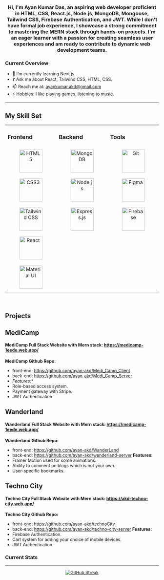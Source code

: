 




### <div align="center">Hi, I'm Ayan Kumar Das, an aspiring web developer proficient in HTML, CSS, React.js, Node.js, MongoDB, Mongoose, Tailwind CSS, Firebase Authentication, and JWT. While I don't have formal job experience, I showcase a strong commitment to mastering the MERN stack through hands-on projects. I'm an eager learner with a passion for creating seamless user experiences and am ready to contribute to dynamic web development teams.</div>  


### Current Overview
* 🌱 I’m currently learning Next.js.
* ❓ Ask me about React, Tailwind CSS, HTML, CSS.
* 📫 Reach me at: ayankumar.akd@gmail.com
* ⚡ Hobbies: I like playing games, listening to music.

<hr/>

## My Skill Set  
<table><tr><td valign="top" width="33%">



### Frontend  
<div align="center">  
<a href="https://en.wikipedia.org/wiki/HTML5" target="_blank"><img style="margin: 10px" src="https://profilinator.rishav.dev/skills-assets/html5-original-wordmark.svg" alt="HTML5" height="75" /></a>  
<a href="https://www.w3schools.com/css/" target="_blank"><img style="margin: 10px" src="https://profilinator.rishav.dev/skills-assets/css3-original-wordmark.svg" alt="CSS3" height="75" /></a>  
<a href="https://www.tailwindcss.com/" target="_blank"><img style="margin: 10px" src="https://profilinator.rishav.dev/skills-assets/tailwindcss.svg" alt="Tailwind CSS" height="75" /></a>  
<a href="https://reactjs.org/" target="_blank"><img style="margin: 10px" src="https://profilinator.rishav.dev/skills-assets/react-original-wordmark.svg" alt="React" height="75" /></a>  
<a href="https://mui.com/" target="_blank"><img style="margin: 10px" src="https://profilinator.rishav.dev/skills-assets/mui.png" alt="Material UI" height="75" /></a>  
</div>

</td><td valign="top" width="33%">



### Backend  
<div align="center">  
<a href="https://www.mongodb.com/" target="_blank"><img style="margin: 10px" src="https://profilinator.rishav.dev/skills-assets/mongodb-original-wordmark.svg" alt="MongoDB" height="75" /></a>  
<a href="https://nodejs.org/" target="_blank"><img style="margin: 10px" src="https://profilinator.rishav.dev/skills-assets/nodejs-original-wordmark.svg" alt="Node.js" height="75" /></a>  
<a href="https://expressjs.com/" target="_blank"><img style="margin: 10px" src="https://profilinator.rishav.dev/skills-assets/express-original-wordmark.svg" alt="Express.js" height="75" /></a>  
</div>

</td><td valign="top" width="33%">



### Tools  
<div align="center">  
<a href="https://github.com/" target="_blank"><img style="margin: 10px" src="https://profilinator.rishav.dev/skills-assets/git-scm-icon.svg" alt="Git" height="75" /></a>  
<a href="https://www.figma.com/" target="_blank"><img style="margin: 10px" src="https://profilinator.rishav.dev/skills-assets/figma-icon.svg" alt="Figma" height="75" /></a>  
<a href="https://firebase.google.com/" target="_blank"><img style="margin: 10px" src="https://profilinator.rishav.dev/skills-assets/firebase.png" alt="Firebase" height="75" /></a>  
</div>

</td></tr></table>  

<br/>  

## Projects

## MediCamp
#### MediCamp Full Stack Website with Mern stack: https://medicamp-1eede.web.app/
**MediCamp Github Repo:**
* front-end: https://github.com/ayan-akd/Medi_Camp_Client
* back-end: https://github.com/ayan-akd/Medi_Camp_Server
* *Features:**
* Role-based access system.
* Payment gateway with Stripe.
* JWT Authentication.

## Wanderland
#### Wanderland Full Stack Website with Mern stack: https://medicamp-1eede.web.app/
**Wanderland Github Repo:**
* front-end: https://github.com/ayan-akd/WanderLand
* back-end: https://github.com/ayan-akd/wanderland-server
**Features:**
* Framer Motion used for some animations.
* Ability to comment on blogs which is not your own.
* User-specific bookmarks.

## Techno City
#### Techno City Full Stack Website with Mern stack: https://akd-techno-city.web.app/
**Techno City Github Repo:**
* front-end: https://github.com/ayan-akd/technoCity
* back-end: https://github.com/ayan-akd/techno-city-server
**Features:**
* Firebase Authentication.
* Cart system for adding your choice of mobile devices.
* JWT Authentication.


<!--
**ayan-akd/ayan-akd** is a ✨ _special_ ✨ repository because its `README.md` (this file) appears on your GitHub profile.

Here are some ideas to get you started:

- 🔭 I’m currently working on ...
- 👯 I’m looking to collaborate on ...
- 🤔 I’m looking for help with ...
- 😄 Pronouns: ...
- ⚡ Fun fact: ...
-->
### Current Stats
<hr/>
<P align="center">
  <a href="https://git.io/streak-stats"><img src="https://github-readme-streak-stats.herokuapp.com?user=ayan-akd&theme=tokyonight-duo&hide_border=true&date_format=M%20j%5B%2C%20Y%5D" alt="GitHub Streak" /></a>
</P>
